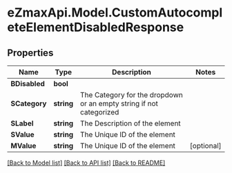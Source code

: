 
# eZmaxApi.Model.CustomAutocompleteElementDisabledResponse

## Properties

Name | Type | Description | Notes
------------ | ------------- | ------------- | -------------
**BDisabled** | **bool** |  | 
**SCategory** | **string** | The Category for the dropdown or an empty string if not categorized | 
**SLabel** | **string** | The Description of the element | 
**SValue** | **string** | The Unique ID of the element | 
**MValue** | **string** | The Unique ID of the element | [optional] 

[[Back to Model list]](../README.md#documentation-for-models)
[[Back to API list]](../README.md#documentation-for-api-endpoints)
[[Back to README]](../README.md)

